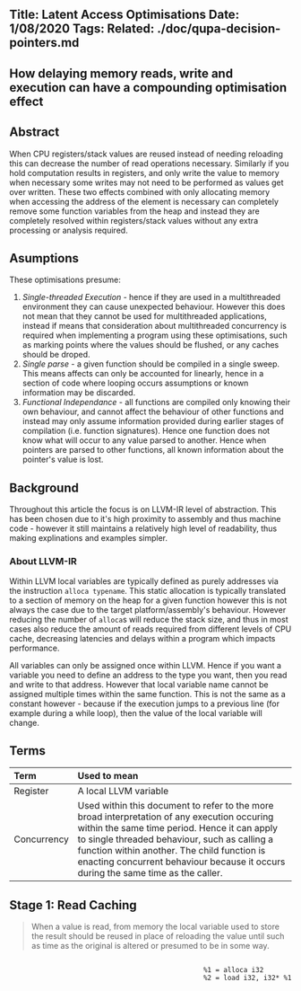 Title: Latent Access Optimisations
Date: 1/08/2020
Tags:
Related: ./doc/qupa-decision-pointers.md
---
How delaying memory reads, write and execution can have a compounding optimisation effect
---

## Abstract

When CPU registers/stack values are reused instead of needing reloading this can decrease the number of read operations necessary. Similarly if you hold computation results in registers, and only write the value to memory when necessary some writes may not need to be performed as values get over written.
These two effects combined with only allocating memory when accessing the address of the element is necessary can completely remove some function variables from the heap and instead they are completely resolved within registers/stack values without any extra processing or analysis required.

## Asumptions

These optimisations presume:

1. _Single-threaded Execution_ - hence if they are used in a multithreaded environment they can cause unexpected behaviour. However this does not mean that they cannot be used for multithreaded applications, instead if means that consideration about multithreaded concurrency is required when implementing a program using these optimisations, such as marking points where the values should be flushed, or any caches should be droped.
2. _Single parse_ - a given function should be compiled in a single sweep. This means affects can only be accounted for linearly, hence in a section of code where looping occurs assumptions or known information may be discarded.
3. _Functional Independance_ - all functions are compiled only knowing their own behaviour, and cannot affect the behaviour of other functions and instead may only assume information provided during earlier stages of compilation (i.e. function signatures). Hence one function does not know what will occur to any value parsed to another. Hence when pointers are parsed to other functions, all known information about the pointer's value is lost.

## Background

Throughout this article the focus is on LLVM-IR level of abstraction. This has been chosen due to it's high proximity to assembly and thus machine code - however it still maintains a relatively high level of readability, thus making explinations and examples simpler.

### About LLVM-IR

Within LLVM local variables are typically defined as purely addresses via the instruction ``alloca typename``. This static allocation is typically translated to a section of memory on the heap for a given function however this is not always the case due to the target platform/assembly's behaviour. However reducing the number of ``alloca``s will reduce the stack size, and thus in most cases also reduce the amount of reads required from different levels of CPU cache, decreasing latencies and delays within a program which impacts performance.

All variables can only be assigned once within LLVM. Hence if you want a variable you need to define an address to the type you want, then you read and write to that address. However that local variable name cannot be assigned multiple times within the same function. This is not the same as a constant however - because if the execution jumps to a previous line (for example during a while loop), then the value of the local variable will change.

## Terms

| Term | Used to mean |
|:-|:-|
| Register | A local LLVM variable |
| Concurrency | Used within this document to refer to the more broad interpretation of any execution occuring within the same time period. Hence it can apply to single threaded behaviour, such as calling a function within another. The child function is enacting concurrent behaviour because it occurs during the same time as the caller. |

## Stage 1: Read Caching

> When a value is read, from memory the local variable used to store the result should be reused in place of reloading the value until such as time as the original is altered or presumed to be in some way.

<div style="float:right">
<pre><code><span type="spe">%1</span> = <span class="kwd">alloca</span> <span class="typ">i32</span>
<span type="spe">%2</span> = <span class="kwd">load</span> <span class="typ">i32</span>, <span class="typ">i32*</span> <span type="spe">%1</span></pre></code>
</div>
